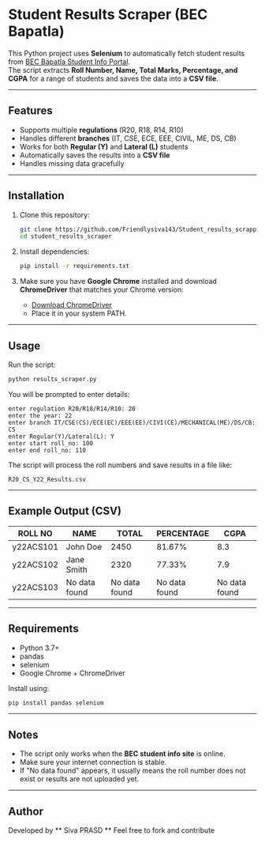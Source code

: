 
#  Student Results Scraper (BEC Bapatla)

This Python project uses **Selenium** to automatically fetch student results from [BEC Bapatla Student Info Portal](http://becbapatla.ac.in:8080/STUDENTINFO/).  
The script extracts **Roll Number, Name, Total Marks, Percentage, and CGPA** for a range of students and saves the data into a **CSV file**.

---

##  Features
- Supports multiple **regulations** (R20, R18, R14, R10)  
- Handles different **branches** (IT, CSE, ECE, EEE, CIVIL, ME, DS, CB)  
- Works for both **Regular (Y)** and **Lateral (L)** students  
- Automatically saves the results into a **CSV file**  
- Handles missing data gracefully  

---

##  Installation

1. Clone this repository:
   ```bash
   git clone https://github.com/Friendlysiva143/Student_results_scrapping.git
   cd student_results_scraper
   ```

2. Install dependencies:
   ```bash
   pip install -r requirements.txt
   ```

3. Make sure you have **Google Chrome** installed and download **ChromeDriver** that matches your Chrome version:
   - [Download ChromeDriver](https://chromedriver.chromium.org/downloads)
   - Place it in your system PATH.

---

##  Usage

Run the script:

```bash
python results_scraper.py
```

You will be prompted to enter details:

```
enter regulation R20/R18/R14/R10: 20
enter the year: 22
enter branch IT/CSE(CS)/ECE(EC)/EEE(EE)/CIVI(CE)/MECHANICAL(ME)/DS/CB: CS
enter Regular(Y)/Lateral(L): Y
enter start roll_no: 100
enter end roll_no: 110
```

The script will process the roll numbers and save results in a file like:

```
R20_CS_Y22_Results.csv
```

---

##  Example Output (CSV)

| ROLL NO    | NAME        | TOTAL | PERCENTAGE | CGPA |
|------------|-------------|-------|------------|------|
| y22ACS101 | John Doe    | 2450  | 81.67%     | 8.3  |
| y22ACS102 | Jane Smith  | 2320  | 77.33%     | 7.9  |
| y22ACS103 | No data found | No data found | No data found | No data found |

---

##  Requirements

- Python 3.7+
- pandas
- selenium
- Google Chrome + ChromeDriver

Install using:

```bash
pip install pandas selenium
```

---

##  Notes

- The script only works when the **BEC student info site** is online.  
- Make sure your internet connection is stable.  
- If "No data found" appears, it usually means the roll number does not exist or results are not uploaded yet.

---

##  Author

Developed by ** Siva PRASD ** 
Feel free to fork and contribute 

